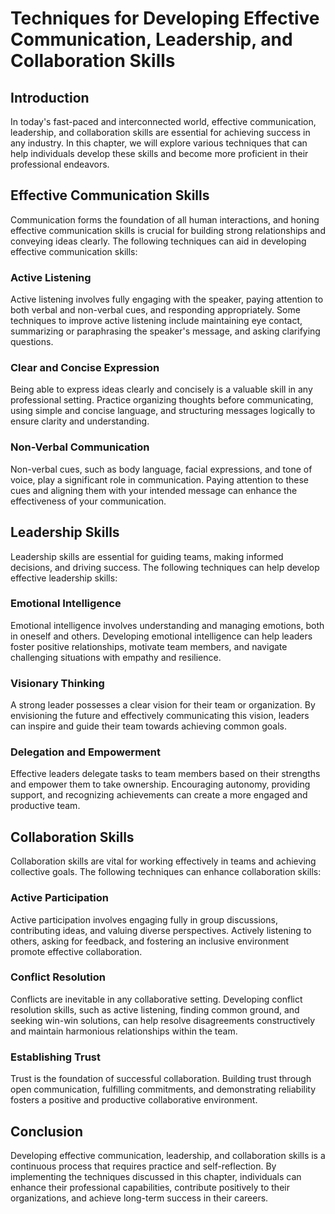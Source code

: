 Techniques for Developing Effective Communication, Leadership, and Collaboration Skills
================================================================================================

Introduction
------------

In today's fast-paced and interconnected world, effective communication, leadership, and collaboration skills are essential for achieving success in any industry. In this chapter, we will explore various techniques that can help individuals develop these skills and become more proficient in their professional endeavors.

Effective Communication Skills
-----------------------------------------

Communication forms the foundation of all human interactions, and honing effective communication skills is crucial for building strong relationships and conveying ideas clearly. The following techniques can aid in developing effective communication skills:

### Active Listening

Active listening involves fully engaging with the speaker, paying attention to both verbal and non-verbal cues, and responding appropriately. Some techniques to improve active listening include maintaining eye contact, summarizing or paraphrasing the speaker's message, and asking clarifying questions.

### Clear and Concise Expression

Being able to express ideas clearly and concisely is a valuable skill in any professional setting. Practice organizing thoughts before communicating, using simple and concise language, and structuring messages logically to ensure clarity and understanding.

### Non-Verbal Communication

Non-verbal cues, such as body language, facial expressions, and tone of voice, play a significant role in communication. Paying attention to these cues and aligning them with your intended message can enhance the effectiveness of your communication.

Leadership Skills
----------------------------

Leadership skills are essential for guiding teams, making informed decisions, and driving success. The following techniques can help develop effective leadership skills:

### Emotional Intelligence

Emotional intelligence involves understanding and managing emotions, both in oneself and others. Developing emotional intelligence can help leaders foster positive relationships, motivate team members, and navigate challenging situations with empathy and resilience.

### Visionary Thinking

A strong leader possesses a clear vision for their team or organization. By envisioning the future and effectively communicating this vision, leaders can inspire and guide their team towards achieving common goals.

### Delegation and Empowerment

Effective leaders delegate tasks to team members based on their strengths and empower them to take ownership. Encouraging autonomy, providing support, and recognizing achievements can create a more engaged and productive team.

Collaboration Skills
-------------------------------

Collaboration skills are vital for working effectively in teams and achieving collective goals. The following techniques can enhance collaboration skills:

### Active Participation

Active participation involves engaging fully in group discussions, contributing ideas, and valuing diverse perspectives. Actively listening to others, asking for feedback, and fostering an inclusive environment promote effective collaboration.

### Conflict Resolution

Conflicts are inevitable in any collaborative setting. Developing conflict resolution skills, such as active listening, finding common ground, and seeking win-win solutions, can help resolve disagreements constructively and maintain harmonious relationships within the team.

### Establishing Trust

Trust is the foundation of successful collaboration. Building trust through open communication, fulfilling commitments, and demonstrating reliability fosters a positive and productive collaborative environment.

Conclusion
----------

Developing effective communication, leadership, and collaboration skills is a continuous process that requires practice and self-reflection. By implementing the techniques discussed in this chapter, individuals can enhance their professional capabilities, contribute positively to their organizations, and achieve long-term success in their careers.

